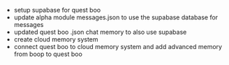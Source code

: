 - setup supabase for quest boo
- update alpha module messages.json to use the supabase database for messages
- updated quest boo .json chat memory to also use supabase
- create cloud memory system
- connect quest boo to cloud memory system and add advanced memory from boop to quest boo